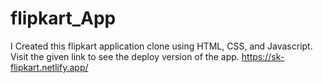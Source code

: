# flipkart_App
I Created this flipkart application clone using HTML, CSS, and Javascript. 
Visit the given link to see the deploy version of the app.
https://sk-flipkart.netlify.app/
